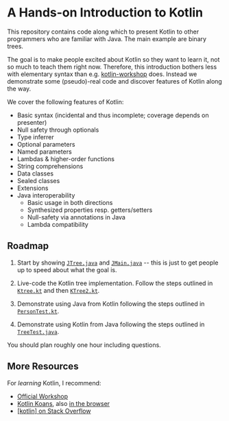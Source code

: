 # A Hands-on Introduction to Kotlin

This repository contains code along which to present Kotlin to other programmers who are
familiar with Java. The main example are binary trees.

The goal is to make people excited about Kotlin so they want to learn it, 
not so much to teach them right now.
Therefore, this introduction bothers less with elementary syntax than e.g.
    [kotlin-workshop](https://github.com/JetBrains/kotlin-workshop)
does. Instead we demonstrate some (pseudo)-real code and discover features 
of Kotlin along the way.

We cover the following features of Kotlin:

 * Basic syntax (incidental and thus incomplete; coverage depends on presenter)
 * Null safety through optionals
 * Type inferrer
 * Optional parameters
 * Named parameters
 * Lambdas & higher-order functions
 * String comprehensions
 * Data classes
 * Sealed classes
 * Extensions
 * Java interoperability
    - Basic usage in both directions
    - Synthesized properties resp. getters/setters
    - Null-safety via annotations in Java
    - Lambda compatibility

## Roadmap

 1. Start by showing 
        [`JTree.java`](https://github.com/reitzig/kotlin-introduction/blob/master/src/org/kintro/prepared/JTree.java) 
    and 
        [`JMain.java`](https://github.com/reitzig/kotlin-introduction/blob/master/src/org/kintro/prepared/JMain.java) 
    -- this is just to get people up to speed about what the goal is.
    
 2. Live-code the Kotlin tree implementation.
    Follow the steps outlined in
        [`Ktree.kt`](https://github.com/reitzig/kotlin-introduction/blob/master/src/org/kintro/goal/KTree.kt)
    and then
        [`KTree2.kt`](https://github.com/reitzig/kotlin-introduction/blob/master/src/org/kintro/goal/KTree2.kt).
        
 3. Demonstrate using Java from Kotlin following the steps outlined in
        [`PersonTest.kt`](https://github.com/reitzig/kotlin-introduction/blob/master/src/org/kintro/goal/PersonTest.kt).
        
 4. Demonstrate using Kotlin from Java following the steps outlined in
        [`TreeTest.java`](https://github.com/reitzig/kotlin-introduction/blob/master/src/org/kintro/goal/TreeTest.java).
        
You should plan roughly one hour including questions.
        
## More Resources

For _learning_ Kotlin, I recommend:

 * [Official Workshop](https://github.com/JetBrains/kotlin-workshop)
 * [Kotlin Koans](https://github.com/Kotlin/kotlin-koans), 
   also [in the browser](https://try.kotlinlang.org)
 * [\[kotlin\] on Stack Overflow](https://stackoverflow.com/questions/tagged/kotlin)
